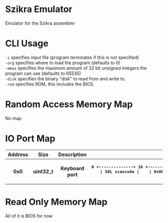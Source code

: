 # Szikra Emulator

Emulator for the Szikra assembler
# CLI Usage

`-i` specifies input file (program terminates if this is not specified) <br>
`-org` specifies where to load the program (defaults to 0) <br>
`-mmax` specifies the maximum amount of 32 bit unsigned integers the program can use (defaults to 65535) <br>
`-disk` specifies the binary "disk" to read from and write to.<br>
`-rom` specifies ROM, this includes the BIOS.<br>

# Random Access Memory Map

No map

# IO Port Map

<table>
	<tr>
		<th>Address</th>
		<th>Size</th>
		<th>Description</th>
		<th>Bit Description</th>
	</tr>
	<tr>
		<th>0x0</th>
		<th>uint32_t</th>
		<th>Keyboard port</th>
		<th>
			<pre>
0 +--------------+ 16 +-----------------------------------+ 24 +------+ 32
  | SDL scancode |    | 0x00 (Pressed) or 0xFF (Released) |    | 0x00 |
			</pre>
		</th>
	</tr>
</table>

# Read Only Memory Map

All of it is BIOS for now